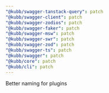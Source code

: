 ```yaml
---
"@kubb/swagger-tanstack-query": patch
"@kubb/swagger-client": patch
"@kubb/swagger-zodios": patch
"@kubb/swagger-faker": patch
"@kubb/swagger-msw": patch
"@kubb/swagger-swr": patch
"@kubb/swagger-zod": patch
"@kubb/swagger-ts": patch
"@kubb/swagger": patch
"@kubb/core": patch
"@kubb/cli": patch
---
```


Better naming for plugins
